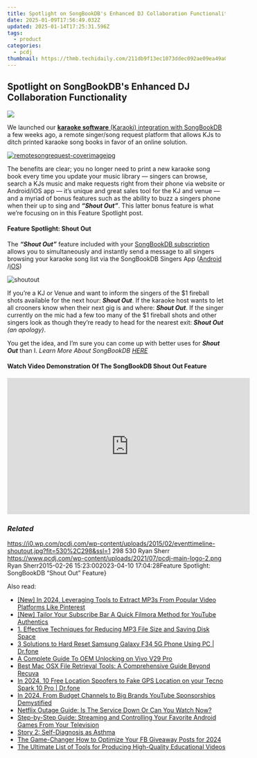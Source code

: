 ```yaml
---
title: Spotlight on SongBookDB's Enhanced DJ Collaboration Functionality
date: 2025-01-09T17:56:49.032Z
updated: 2025-01-14T17:25:31.596Z
tags:
  - product
categories:
  - pcdj
thumbnail: https://thmb.techidaily.com/211db9f13ec1073ddec092ae09ea49a02164e4f7a686ee8cbfaaa30ee82b5b40.jpg
---
```


## Spotlight on SongBookDB's Enhanced DJ Collaboration Functionality

[![](https://i0.wp.com/pcdj.com/wp-content/uploads/2015/02/eventtimeline-shoutout.jpg?resize=530%2C298&ssl=1)](https://i0.wp.com/pcdj.com/wp-content/uploads/2015/02/eventtimeline-shoutout.jpg?fit=530%2C298&ssl=1 "eventtimeline-shoutout")

We launched our [**karaoke software** (Karaoki) integration with SongBookDB](https://tools.techidaily.com/pcdj/products/) a few weeks ago, a remote singer/song request platform that allows KJs to ditch printed karaoke song books in favor of an online solution.

[![](https://i1.wp.com/pcdj.com/wp-content/uploads/2014/12/remotesongrequest-coverimagejpg.jpg?fit=300%2C168&ssl=1 "remotesongrequest-coverimagejpg")](https://tools.techidaily.com/pcdj/products/)

The benefits are clear; you no longer need to print a new karaoke song book every time you update your music library — singers can browse, search a KJs music and make requests right from their phone via website or Android/iOS app — it’s unique and great sales tool for the KJ and venue — and a myriad of bonus features such as the ability to buzz a singers phone when their up to sing and **_“Shout Out”_**. This latter bonus feature is what we’re focusing on in this Feature Spotlight post.

#### Feature Spotlight: Shout Out

The _**“Shout Out”**_ feature included with your [SongBookDB subscription](https://tools.techidaily.com/pcdj/products/) allows you to simultaneously and instantly send a message to all singers browsing your karaoke song list via the SongBookDB Singers App ([Android](https://play.google.com/store/apps/details?id=com.songbookdb.songbookdb&hl=en) /[iOS](https://itunes.apple.com/us/app/songbookdb-karaoke-requests/id890913422?mt=8))

![](https://i1.wp.com/pcdj.com/wp-content/uploads/2015/02/shoutout.jpg?fit=253%2C300&ssl=1 "shoutout")

If you’re a KJ or Venue and want to inform the singers of the $1 fireball shots available for the next hour: **_Shout Out_**. If the karaoke host wants to let all crooners know when their next gig is and where: **_Shout Out_**. If the singer currently on the mic had a few too many of the $1 fireball shots and other singers look as though they’re ready to head for the nearest exit: _**Shout Out** (an apology)_.

You get the idea, and I’m sure you can come up with better uses for _**Shout Out**_ than I. _Learn More About SongBookDB [HERE](https://tools.techidaily.com/pcdj/products/)_

#### Watch Video Demonstration Of The SongBookDB Shout Out Feature

<!-- affiliate ads begin -->
<iframe width="560" height="315" src="https://www.youtube.com/embed/gyGoQi7hsZk?si=8OcKcPUj2wSBmVZ1" title="YouTube video player" frameborder="0" allow="accelerometer; autoplay; clipboard-write; encrypted-media; gyroscope; picture-in-picture; web-share" referrerpolicy="strict-origin-when-cross-origin" allowfullscreen></iframe>
<!-- affiliate ads end -->

### _Related_

https://i0.wp.com/pcdj.com/wp-content/uploads/2015/02/eventtimeline-shoutout.jpg?fit=530%2C298&ssl=1 298 530 Ryan Sherr https://www.pcdj.com/wp-content/uploads/2021/07/pcdj-main-logo-2.png Ryan Sherr2015-02-26 15:23:002023-04-10 17:04:28Feature Spotlight: SongBookDB “Shout Out” Feature}

<ins class="adsbygoogle"
     style="display:block"
     data-ad-format="autorelaxed"
     data-ad-client="ca-pub-7571918770474297"
     data-ad-slot="1223367746"></ins>

<ins class="adsbygoogle"
     style="display:block"
     data-ad-client="ca-pub-7571918770474297"
     data-ad-slot="8358498916"
     data-ad-format="auto"
     data-full-width-responsive="true"></ins>

<span class="atpl-alsoreadstyle">Also read:</span>
<div><ul>
<li><a href="https://fox-cloud.techidaily.com/new-in-2024-leveraging-tools-to-extract-mp3s-from-popular-video-platforms-like-pinterest/"><u>[New] In 2024, Leveraging Tools to Extract MP3s From Popular Video Platforms Like Pinterest</u></a></li>
<li><a href="https://youtube-data.techidaily.com/ailor-your-subscribe-bar-a-quick-filmora-method-for-youtube-authentics/"><u>[New] Tailor Your Subscribe Bar A Quick Filmora Method for YouTube Authentics</u></a></li>
<li><a href="https://win-hot.techidaily.com/1-effective-techniques-for-reducing-mp3-file-size-and-saving-disk-space/"><u>1. Effective Techniques for Reducing MP3 File Size and Saving Disk Space</u></a></li>
<li><a href="https://phone-solutions.techidaily.com/3-solutions-to-hard-reset-samsung-galaxy-f34-5g-phone-using-pc-drfone-by-drfone-reset-android-reset-android/"><u>3 Solutions to Hard Reset Samsung Galaxy F34 5G Phone Using PC | Dr.fone</u></a></li>
<li><a href="https://android-unlock.techidaily.com/a-complete-guide-to-oem-unlocking-on-vivo-v29-pro-by-drfone-android/"><u>A Complete Guide To OEM Unlocking on Vivo V29 Pro</u></a></li>
<li><a href="https://win-hot.techidaily.com/best-mac-osx-file-retrieval-tools-a-comprehensive-guide-beyond-recuva/"><u>Best Mac OSX File Retrieval Tools: A Comprehensive Guide Beyond Recuva</u></a></li>
<li><a href="https://android-location.techidaily.com/in-2024-10-free-location-spoofers-to-fake-gps-location-on-your-tecno-spark-10-pro-drfone-by-drfone-virtual/"><u>In 2024, 10 Free Location Spoofers to Fake GPS Location on your Tecno Spark 10 Pro | Dr.fone</u></a></li>
<li><a href="https://youtube-web.techidaily.com/24-from-budget-channels-to-big-brands-youtube-sponsorships-demystified/"><u>In 2024, From Budget Channels to Big Brands YouTube Sponsorships Demystified</u></a></li>
<li><a href="https://common-error.techidaily.com/netflix-outage-guide-is-the-service-down-or-can-you-watch-now/"><u>Netflix Outage Guide: Is The Service Down Or Can You Watch Now?</u></a></li>
<li><a href="https://win-hot.techidaily.com/step-by-step-guide-streaming-and-controlling-your-favorite-android-games-from-your-television/"><u>Step-by-Step Guide: Streaming and Controlling Your Favorite Android Games From Your Television</u></a></li>
<li><a href="https://win-hot.techidaily.com/story-2-self-diagnosis-as-asthma/"><u>Story 2: Self-Diagnosis as Asthma</u></a></li>
<li><a href="https://article-files.techidaily.com/the-game-changer-how-to-optimize-your-fb-giveaway-posts-for-2024/"><u>The Game-Changer How to Optimize Your FB Giveaway Posts for 2024</u></a></li>
<li><a href="https://win-hot.techidaily.com/the-ultimate-list-of-tools-for-producing-high-quality-educational-videos/"><u>The Ultimate List of Tools for Producing High-Quality Educational Videos</u></a></li>
</ul></div>


